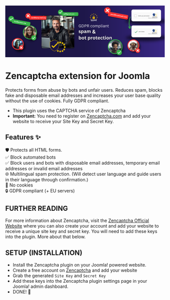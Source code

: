 ![ZENCAPTCHA - SPAM PROTECTION](https://github.com/ZENCAPTCHA/zencaptcha-wordpress/blob/main/zencaptcha-for-forms/assets/screenshots/banner-1544x500.png)

# Zencaptcha extension for Joomla
Protects forms from abuse by bots and unfair users. Reduces spam, blocks fake and disposable email addresses and increases your user base quality without the use of cookies. Fully GDPR compliant.</p><ul><li>This plugin uses the CAPTCHA service of Zencaptcha</li><li><b>Important:</b> You need to register on <a href='https://www.zencaptcha.com?ref=git-joomla' target='_blank'>Zencaptcha.com</a> and add your website to receive your Site Key and Secret Key.</li></ul>

## Features ✨

🛡️ Protects all HTML forms.<br>
✅ Block automated bots<br>
✅ Block users and bots with disposable email addresses, temporary email addresses or invalid email addresses<br>
🌐 Multilingual spam protection. (Will detect user language and guide users in their language through confirmation.)<br>
🍪 No cookies<br>
🔒 GDPR compliant (+ EU servers)<br>

## FURTHER READING
For more information about Zencaptcha, visit the <a href='https://www.zencaptcha.com?ref=git-joomla' target='_blank'>Zencaptcha Official Website</a> where you can also create your account and add your website to receive a unique site key and secret key. You will need to add these keys into the plugin. More about that below.

## SETUP (INSTALLATION)
* Install the Zencaptcha plugin on your Joomla! powered website.
* Create a free account on <a href='https://www.zencaptcha.com?ref=git-joomla' target='_blank'>Zencaptcha</a> and add your website
* Grab the generated `Site Key` and `Secret Key`
* Add these keys into the Zencaptcha plugin settings page in your Joomla! admin dashboard.
* DONE! 🚀
